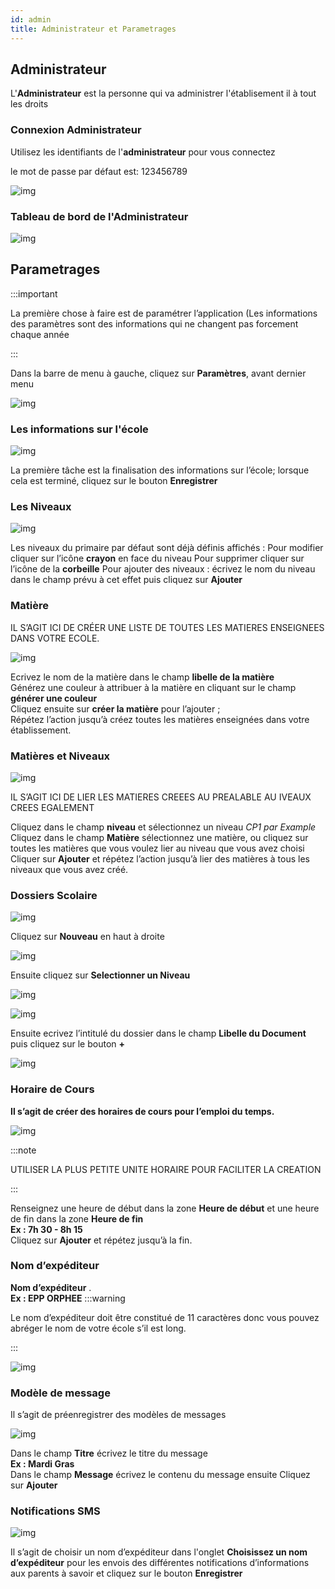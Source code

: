```yaml
---
id: admin
title: Administrateur et Parametrages
---
```


## Administrateur

L'**Administrateur** est la personne qui va administrer l'établisement il à tout les droits

### Connexion Administrateur

Utilisez les identifiants de l'**administrateur** pour vous connectez 

le mot de passe par défaut est: 123456789

![img](../static/img/connectAdmin.png)

### Tableau de bord de l'Administrateur

![img](../static/img/Administrateur/tableauBordAdmin.png)


## Parametrages

:::important

La première chose à faire est de paramétrer l’application (Les informations des paramètres sont des informations qui ne changent pas forcement chaque année

:::

Dans la barre de menu à gauche, cliquez sur **Paramètres**, avant dernier menu

![img](../static/img/Param1.PNG)

### Les informations sur l'école

![img](../static/img/Administrateur/Ecole.png)

La première tâche est la finalisation des informations sur l’école; lorsque cela est terminé, cliquez sur le bouton **Enregistrer**

### Les Niveaux

![img](../static/img/Administrateur/Niveau.png)

Les niveaux du primaire par défaut sont déjà définis affichés :
Pour modifier cliquer sur l’icône **crayon** en face du niveau
Pour supprimer cliquer sur l’icône de la **corbeille**
Pour ajouter des niveaux : écrivez le nom du niveau dans le champ prévu à cet effet puis cliquez sur **Ajouter**

### Matière

IL S’AGIT ICI DE CRÉER UNE LISTE DE TOUTES LES MATIERES ENSEIGNEES DANS VOTRE ECOLE.

![img](../static/img/Matière.PNG)

Ecrivez le nom de la matière dans le champ **libelle de la matière**<br/>
Générez une couleur à attribuer à la matière en cliquant sur le champ **générer une couleur**<br />
Cliquez ensuite sur **créer la matière** pour l’ajouter ; <br />
Répétez l’action jusqu’à créez toutes les matières enseignées dans votre établissement.

### Matières et Niveaux

![img](../static/img/Administrateur/MatiereNiveau.png)

IL S’AGIT ICI DE LIER LES MATIERES CREEES AU PREALABLE AU IVEAUX CREES EGALEMENT

Cliquez dans le champ **niveau** et sélectionnez un niveau *CP1 par Example*<br/>
Cliquez dans le champ **Matière** sélectionnez une matière, ou cliquez sur toutes les matières que vous voulez lier au niveau que vous avez choisi<br/>
Cliquer sur **Ajouter** et répétez l’action jusqu’à lier des matières à tous les niveaux que vous avez créé.

### Dossiers Scolaire

![img](../static/img/Administrateur/DossierScolaire.png)


Cliquez sur **Nouveau** en haut à droite

![img](../static/img/Administrateur/Doss1.PNG)

Ensuite cliquez sur **Selectionner un Niveau**

![img](../static/img/Administrateur/Doss2.PNG)

![img](../static/img/Administrateur/Doss21.PNG)

Ensuite ecrivez l’intitulé du dossier dans le champ **Libelle du Document** <br/>
puis cliquez sur le bouton **+**

![img](../static/img/Administrateur/Doss3.PNG)

### Horaire de Cours

**Il s’agit de créer des horaires de cours pour l’emploi du temps.**

![img](../static/img/Administrateur/Horaire.png)

:::note

UTILISER LA PLUS PETITE UNITE HORAIRE POUR FACILITER LA CREATION

:::

Renseignez une heure de début dans la zone **Heure de début** et une heure de fin dans la zone **Heure de fin**<br/>
**Ex : 7h 30 - 8h 15**<br/>
Cliquez sur **Ajouter** et répétez jusqu’à la fin.

### Nom d’expéditeur

**Nom d’expéditeur** .<br />
**Ex : EPP ORPHEE**
:::warning

Le nom d’expéditeur doit être constitué de 11 caractères donc vous pouvez abréger le nom de votre école s’il est long.

:::

![img](../static/img/Administrateur/NomExpediteur.png)

### Modèle de message

Il s’agit de préenregistrer des modèles de messages<br/>

![img](../static/img/Administrateur/ModeleMessage.png)

Dans le champ **Titre** écrivez le titre du message<br/> 
**Ex : Mardi Gras**<br/>
Dans le champ **Message** écrivez le contenu du message ensuite
Cliquez sur **Ajouter**

### Notifications SMS

![img](../static/img/Administrateur/NotifSMS.png)

Il s’agit de choisir un nom d’expéditeur dans l'onglet **Choisissez un nom d’expéditeur** pour les envois des différentes notifications d’informations aux parents à savoir et cliquez sur le bouton **Enregistrer**







